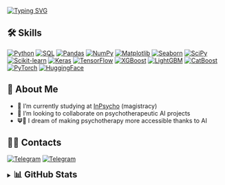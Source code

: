 [![Typing SVG](https://readme-typing-svg.herokuapp.com?color=%23000000&lines=Vladislav+Lychak;Data+Scientist+and+Psychologist&multiline=true&center=false&width=500&height=60&duration=1500&pause=500)](https://git.io/typing-svg)

## 🛠 Skills
[![Python](https://img.shields.io/badge/Python-3776AB?style=for-the-badge&logo=python&logoColor=FFD43B)](https://github.com/vvlychak)
[![SQL](https://img.shields.io/badge/SQL-4479A1?style=for-the-badge&logo=postgresql&logoColor=white)](https://github.com/vvlychak)
[![Pandas](https://img.shields.io/badge/Pandas-150458?style=for-the-badge&logo=pandas&logoColor=white)](https://github.com/vvlychak)
[![NumPy](https://img.shields.io/badge/NumPy-013243?style=for-the-badge&logo=numpy&logoColor=white)](https://github.com/vvlychak)
[![Matplotlib](https://img.shields.io/badge/Matplotlib-11557C?style=for-the-badge&logo=image%2Fpng%3Bbase64%2CiVBORw0KGgoAAAANSUhEUgAAAAgAAAAICAIAAABLbSncAAAAAXNSR0IArs4c6QAAAAlwSFlzAAAWJQAAFiUBSVIk8AAAAX9JREFUKFNjvH37NgMu8OrVK4YXLVr0H1fADLt27cJldPfuXSZwz549uIzu3LkDlujs7MRldPfuXSYwO3fu3HxcBs+fPwfLgBmdO3fOzc3tOBbw5s0bsAqI0f///69evXrp0qWbN29++/YNwgYBYDWIEWQC5uXl5f/48eO/f/8gAhAAVgExAptx+/ZtMJuJCe4XmApjA1VAAOIHBOEACxcK0QAAAABJRU5ErkJggg%3D%3D&logoColor=white)](https://github.com/vvlychak)
[![Seaborn](https://img.shields.io/badge/Seaborn-4B77BE?style=for-the-badge&logo=seaborn&logoColor=white)](https://github.com/vvlychak)
[![SciPy](https://img.shields.io/badge/SciPy-8CAAE6?style=for-the-badge&logo=scipy&logoColor=white)](https://github.com/vvlychak)
[![Scikit-learn](https://img.shields.io/badge/scikit--learn-F7931E?style=for-the-badge&logo=scikitlearn&logoColor=white)](https://github.com/vvlychak)
[![Keras](https://img.shields.io/badge/Keras-D00000?style=for-the-badge&logo=keras&logoColor=white)](https://github.com/vvlychak)
[![TensorFlow](https://img.shields.io/badge/TensorFlow-FF6F00?style=for-the-badge&logo=tensorflow&logoColor=white)](https://github.com/vvlychak)
[![XGBoost](https://img.shields.io/badge/XGBoost-017CEE?style=for-the-badge&logo=xgboost&logoColor=white)](https://github.com/vvlychak)
[![LightGBM](https://img.shields.io/badge/LightGBM-689C94?style=for-the-badge&logo=lightgbm&logoColor=white)](https://github.com/vvlychak)
[![CatBoost](https://img.shields.io/badge/CatBoost-FF6D00?style=for-the-badge&logo=catboost&logoColor=white)](https://github.com/vvlychak)
[![PyTorch](https://img.shields.io/badge/PyTorch-EE4C2C?style=for-the-badge&logo=pytorch&logoColor=white)](https://github.com/vvlychak)
[![HuggingFace](https://img.shields.io/badge/Transformers-FFD21E?style=for-the-badge&logo=huggingface&logoColor=black)](https://github.com/vvlychak)

## 🚀 About Me
- 🌱 I’m currently studying at [InPsycho](https://inpsycho.ru/) (magistracy)
- 👯 I’m looking to collaborate on psychotherapeutic AI projects
- 𝚿🧠 I dream of making psychotherapy more accessible thanks to AI

## 🤝🏻 Contacts
[![Telegram](https://img.shields.io/badge/telegram-1DA1F2?style=for-the-badge&logo=telegram&logoColor=white)](https://t.me/vladislav_lychak)
[![Telegram](https://img.shields.io/badge/GitHub-181717?style=for-the-badge&logo=github&logoColor=white)](https://github.com/vvlychak)

<details>
<summary><b style="font-size: 20px;">📊 GitHub Stats</b></summary>
  
![](https://github-profile-summary-cards.vercel.app/api/cards/profile-details?username=vvlychak&theme=default)
![](https://github-profile-summary-cards.vercel.app/api/cards/most-commit-language?username=vvlychak&theme=default)
![](https://github-profile-summary-cards.vercel.app/api/cards/repos-per-language?username=vvlychak&theme=default)
![](https://github-profile-summary-cards.vercel.app/api/cards/stats?username=vvlychak&theme=default)
![](https://github-profile-summary-cards.vercel.app/api/cards/productive-time?username=vvlychak&theme=default)

</details>
